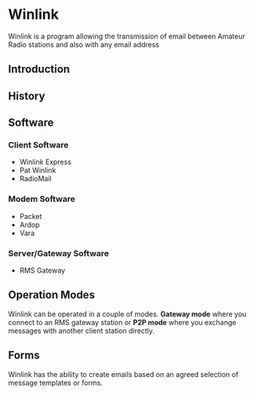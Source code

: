 # Winlink

Winlink is a program allowing the transmission of email between Amateur Radio stations and also with any email address 

## Introduction

## History

## Software

### Client Software

* Winlink Express
* Pat Winlink
* RadioMail

### Modem Software

* Packet
* Ardop
* Vara

### Server/Gateway Software

* RMS Gateway

## Operation Modes

Winlink can be operated in a couple of modes. **Gateway mode** where you connect to an RMS gateway station or **P2P mode** where you exchange messages with another client station directly.

## Forms

Winlink has the ability to create emails based on an agreed selection of message templates or forms. 